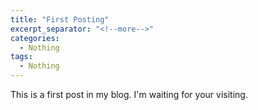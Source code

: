 ```yaml
---
title: "First Posting"
excerpt_separator: "<!--more-->"
categories:
  - Nothing
tags:
  - Nothing
---
```

This is a first post in my blog.
I'm waiting for your visiting.